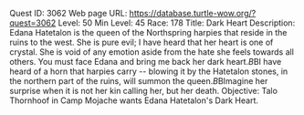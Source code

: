 Quest ID: 3062
Web page URL: https://database.turtle-wow.org/?quest=3062
Level: 50
Min Level: 45
Race: 178
Title: Dark Heart
Description: Edana Hatetalon is the queen of the Northspring harpies that reside in the ruins to the west. She is pure evil; I have heard that her heart is one of crystal. She is void of any emotion aside from the hate she feels towards all others. You must face Edana and bring me back her dark heart.$B$BI have heard of a horn that harpies carry -- blowing it by the Hatetalon stones, in the northern part of the ruins, will summon the queen.$B$BImagine her surprise when it is not her kin calling her, but her death.
Objective: Talo Thornhoof in Camp Mojache wants Edana Hatetalon's Dark Heart.
